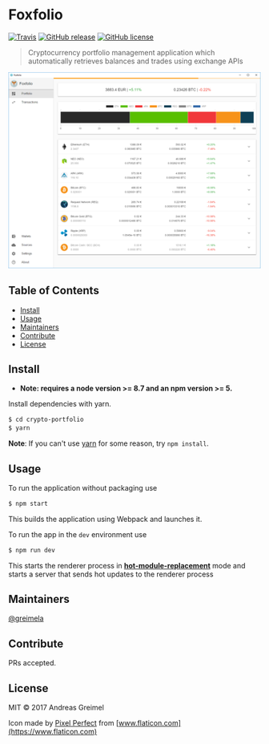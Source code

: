 # Foxfolio

[![Travis](https://img.shields.io/travis/foxfolio/foxfolio-desktop/master.svg?style=flat-square)](https://travis-ci.org/foxfolio/foxfolio-desktop)
[![GitHub release](https://img.shields.io/github/release/foxfolio/foxfolio-desktop/all.svg?style=flat-square)](https://github.com/foxfolio/foxfolio-desktop/releases)
[![GitHub license](https://img.shields.io/badge/License-MIT-blue.svg?style=flat-square)](https://github.com/foxfolio/foxfolio-desktop)

> Cryptocurrency portfolio management application which automatically retrieves balances and trades using exchange APIs

![Foxfolio screenshot](resources/screenshots/foxfolio.png?raw=true)

## Table of Contents

- [Install](#install)
- [Usage](#usage)
- [Maintainers](#maintainers)
- [Contribute](#contribute)
- [License](#license)

## Install

* **Note: requires a node version >= 8.7 and an npm version >= 5.**

Install dependencies with yarn.

```bash
$ cd crypto-portfolio
$ yarn
```
**Note**: If you can't use [yarn](https://github.com/yarnpkg/yarn) for some reason, try `npm install`.

## Usage

To run the application without packaging use

```bash
$ npm start
```

This builds the application using Webpack and launches it.

To run the app in the `dev` environment use

```bash
$ npm run dev
```

This starts the renderer process in [**hot-module-replacement**](https://webpack.js.org/guides/hmr-react/) mode and starts a server that sends hot updates to the renderer process

## Maintainers

[@greimela](https://github.com/greimela)

## Contribute

PRs accepted.

## License

MIT © 2017 Andreas Greimel

Icon made by [Pixel Perfect](https://www.flaticon.com/authors/pixel-perfect) from [www.flaticon.com](https://www.flaticon.com)
